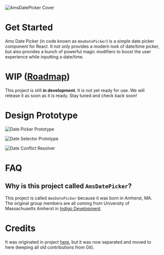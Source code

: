 ![AmsDatePicker Cover](https://imagedelivery.net/Dr98IMl5gQ9tPkFM5JRcng/d6bffcf4-bee4-4235-de19-b68a0be89800/HD)

# Get Started

Ams Date Picker (in code known as `AmsDatePicker`) is a simple date picker component for React. It not only provides a modern look of date/time picker, but also provides a bunch of powerful magic modifiers to boost the user experience while inputting a date/time.

# WIP ([Roadmap](https://github.com/lilingxi01/ams-date-picker/issues/2))

This project is still **in development**. It is not yet ready for use. We will release it as soon as it is ready. Stay tuned and check back soon!

# Design Prototype

![Date Picker Prototype](https://user-images.githubusercontent.com/36816148/169880375-a60d1198-dd6f-4add-ac62-b86d6cc41918.png)

![Date Selector Prototype](https://user-images.githubusercontent.com/36816148/169880433-96701a89-691f-413f-b954-404882d28dbf.png)

![Date Conflict Resolver](https://user-images.githubusercontent.com/36816148/169914518-04e4f845-4614-423d-9b53-08ccd80b1433.png)

# FAQ

## Why is this project called `AmsDatePicker`?

This project is called `AmsDatePicker` because it was born in Amherst, MA. The original group members are all coming from University of Massachusetts Amherst in [Indigo Development](https://github.com/mbucc/320-S22-Track2/wiki/Indigo).

# Credits

It was originated in project [here](https://github.com/mbucc/320-S22-Track2), but it was now separated and moved to here (keeping all old contributions from Git).
